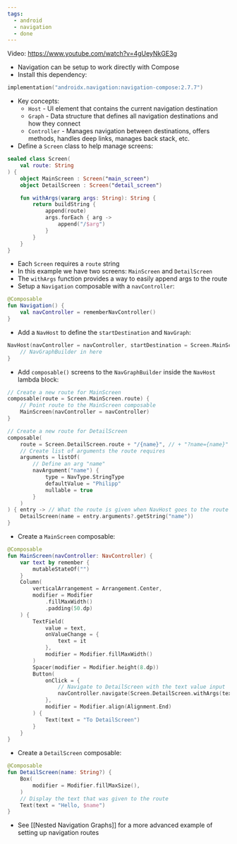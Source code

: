 ```yaml
---
tags:
  - android
  - navigation
  - done
---
```

Video: https://www.youtube.com/watch?v=4gUeyNkGE3g
- Navigation can be setup to work directly with Compose
- Install this dependency:
```kotlin
implementation("androidx.navigation:navigation-compose:2.7.7")
```
- Key concepts:
	- `Host` - UI element that contains the current navigation destination
	- `Graph` - Data structure that defines all navigation destinations and how they connect
	- `Controller` - Manages navigation between destinations, offers methods, handles deep links, manages back stack, etc.
- Define a `Screen` class to help manage screens:
```kotlin
sealed class Screen(
    val route: String
) {
    object MainScreen : Screen("main_screen")
    object DetailScreen : Screen("detail_screen")

    fun withArgs(vararg args: String): String {
        return buildString {
            append(route)
            args.forEach { arg ->
                append("/$arg")
            }
        }
    }
}
```
- Each `Screen` requires a `route` string
- In this example we have two screens: `MainScreen` and `DetailScreen`
- The `withArgs` function provides a way to easily append args to the route
- Setup a `Navigation` composable with a `navController`:
```kotlin
@Composable
fun Navigation() {
	val navController = rememberNavController()
}
```
- Add a `NavHost` to define the `startDestination` and `NavGraph`:
```kotlin
NavHost(navController = navController, startDestination = Screen.MainScreen.route) {
	// NavGraphBuilder in here
}
```
- Add `composable()` screens to the `NavGraphBuilder` inside the `NavHost` lambda block:
```kotlin
// Create a new route for MainScreen
composable(route = Screen.MainScreen.route) {
	// Point route to the MainScreen composable
	MainScreen(navController = navController)
}

// Create a new route for DetailScreen
composable(
	route = Screen.DetailScreen.route + "/{name}", // + "?name={name}" for optional arg
	// Create list of arguments the route requires
	arguments = listOf(
		// Define an arg "name"
		navArgument("name") {
			type = NavType.StringType
			defaultValue = "Philipp"
			nullable = true
		}
	)
) { entry -> // What the route is given when NavHost goes to the route
	DetailScreen(name = entry.arguments?.getString("name"))
}
```
- Create a `MainScreen` composable:
```kotlin
@Composable
fun MainScreen(navController: NavController) {
    var text by remember {
        mutableStateOf("")
    }
    Column(
        verticalArrangement = Arrangement.Center,
        modifier = Modifier
            .fillMaxWidth()
            .padding(50.dp)
    ) {
        TextField(
            value = text,
            onValueChange = {
                text = it
            },
            modifier = Modifier.fillMaxWidth()
        )
        Spacer(modifier = Modifier.height(8.dp))
        Button(
            onClick = {
	            // Navigate to DetailScreen with the text value input
                navController.navigate(Screen.DetailScreen.withArgs(text))
            },
            modifier = Modifier.align(Alignment.End)
        ) {
            Text(text = "To DetailScreen")
        }
    }
}
```
- Create a `DetailScreen` composable:
```kotlin
@Composable
fun DetailScreen(name: String?) {
    Box(
        modifier = Modifier.fillMaxSize(),
    )
	// Display the text that was given to the route
    Text(text = "Hello, $name")
}
```
- See [[Nested Navigation Graphs]] for a more advanced example of setting up navigation routes

